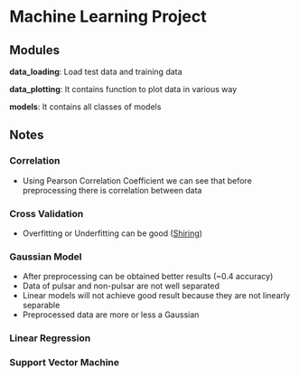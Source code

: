 # Machine Learning Project

## Modules

**data_loading**: Load test data and training data

**data_plotting**: It contains function to plot data in various way

**models**: It contains all classes of models

## Notes

### Correlation

- Using Pearson Correlation Coefficient we can see that before preprocessing there is correlation between data

### Cross Validation

- Overfitting or Underfitting can be good ([Shiring](https://shiring.github.io/machine_learning/2017/04/02/unbalanced))

### Gaussian Model

- After preprocessing can be obtained better results (~0.4 accuracy)
- Data of pulsar and non-pulsar are not well separated
- Linear models will not achieve good result because they are not linearly separable
- Preprocessed data are more or less a Gaussian

### Linear Regression

### Support Vector Machine
